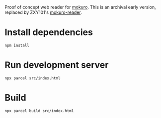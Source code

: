 Proof of concept web reader for [mokuro](https://github.com/kha-white/mokuro).
This is an archival early version, replaced by ZXY101's [mokuro-reader](https://github.com/ZXY101/mokuro-reader).

# Install dependencies
```commandline
npm install
```

# Run development server

```commandline
npx parcel src/index.html
```

# Build

```commandline
npx parcel build src/index.html
```
